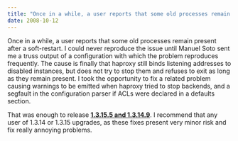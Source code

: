 ```yaml
---
title: "Once in a while, a user reports that some old processes remain present after a soft-restart."
date: 2008-10-12
---
```


Once in a while, a user reports that some old processes remain present after a soft-restart. I could never reproduce the issue until Manuel Soto sent me a truss output of a configuration with which the problem reproduces frequently. The cause is finally that haproxy still binds listening addresses to disabled instances, but does not try to stop them and refuses to exit as long as they remain present. I took the opportunity to fix a related problem causing warnings to be emitted when haproxy tried to stop backends, and a segfault in the configuration parser if ACLs were declared in a defaults section.

That was enough to release **[1.3.15.5 and 1.3.14.9](download/1.3/src/)**. I recommend that any user of 1.3.14 or 1.3.15 upgrades, as these fixes present very minor risk and fix really annoying problems.
